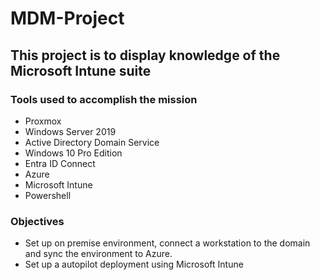 # MDM-Project

## This project is to display knowledge of the Microsoft Intune suite

### Tools used to accomplish the mission

  - Proxmox
  - Windows Server 2019
  - Active Directory Domain Service
  - Windows 10 Pro Edition
  - Entra ID Connect
  - Azure
  - Microsoft Intune
  - Powershell

### Objectives

  - Set up on premise environment, connect a workstation to the domain and sync the environment to Azure.
  - Set up a autopilot deployment using Microsoft Intune
